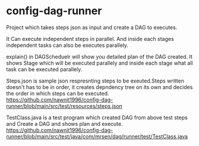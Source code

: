 # config-dag-runner
Project which takes steps json as input and create a DAG to executes.

It Can execute independent  steps in parallel. And inside each stages independent tasks can also be executes parallely.

explain() in DAGScheduelr will show you detailed plan of the DAG created. It shows Stage which will be executed parallely and inside each stage what all task can be executed parallely.

Steps.json is sample json respresnting steps to be exeuted.Steps written doesn't has to be in order, it creates depndency tree on its own and decides the order in which steps can be executed.
https://github.com/nawnit1996/config-dag-runner/blob/main/src/test/resources/steps.json

TestClass.java is a test program which created DAG from above test steps and Create a DAG and shows plan and execute. 
https://github.com/nawnit1996/config-dag-runner/blob/main/src/test/java/com/mrsen/dag/runner/test/TestClass.java

